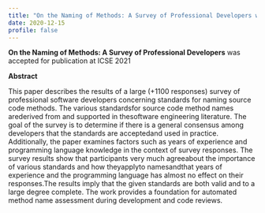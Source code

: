 ```yaml
---
title: "On the Naming of Methods: A Survey of Professional Developers was accepted for publication at ICSE 2021!"
date: 2020-12-15
profile: false
---
```


**On the Naming of Methods: A Survey of Professional Developers** was accepted for publication at ICSE 2021

<!--more-->
**Abstract**

This paper describes the results of a large (+1100 responses) survey of professional software developers concerning standards for naming source code methods. The various standardsfor source code method names arederived from and supported in thesoftware engineering literature. The goal of the survey is to determine if there is a general consensus among developers that the standards are acceptedand used in practice. Additionally, the paper examines factors such as years of experience and programming language knowledge in the context of survey responses. The survey results show that participants very much agreeabout the importance of various standards and how theyapplyto namesandthat years of experience and the programming language has almost no effect on their responses.The results imply that the given standards are both valid and to a large degree complete.  The work provides a foundation for automated method name assessment during development and code reviews.
